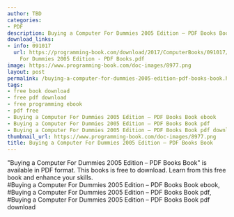```yaml
---
author: TBD
categories:
- PDF
description: Buying a Computer For Dummies 2005 Edition – PDF Books Book
download_links:
- info: 091017
  url: https://programming-book.com/download/2017/ComputerBooks/091017/Buying a Computer
    For Dummies 2005 Edition - PDF Books.pdf
image: https://www.programming-book.com/doc-images/8977.png
layout: post
permalink: /buying-a-computer-for-dummies-2005-edition-pdf-books-book.html
tags:
- free book download
- free pdf download
- free programming ebook
- pdf free
- Buying a Computer For Dummies 2005 Edition – PDF Books Book ebook
- Buying a Computer For Dummies 2005 Edition – PDF Books Book pdf
- Buying a Computer For Dummies 2005 Edition – PDF Books Book pdf download
thumbnail_url: https://www.programming-book.com/doc-images/8977.png
title: Buying a Computer For Dummies 2005 Edition – PDF Books Book
---
```


 
<div class="item-desc text-justify">
  "Buying a Computer For Dummies 2005 Edition – PDF Books Book" is available in PDF format. This books is free to download. Learn from this free book and enhance your skills.
  <br>
  #Buying a Computer For Dummies 2005 Edition – PDF Books Book ebook, #Buying a Computer For Dummies 2005 Edition – PDF Books Book pdf, #Buying a Computer For Dummies 2005 Edition – PDF Books Book pdf download
</div>
